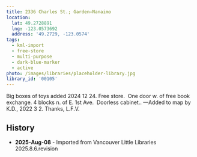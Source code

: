 ```yaml
---
title: 2336 Charles St.; Garden—Nanaimo
location:
  lat: 49.2728891
  lng: -123.0573692
  address: '49.2729, -123.0574'
tags:
  - kml-import
  - free-store
  - multi-purpose
  - dark-blue-marker
  - active
photo: /images/libraries/placeholder-library.jpg
library_id: '00105'
---
```

Big boxes of toys added 2024 12 24.
Free store.  One door w. of free book exchange.
4 blocks n. of E. 1st Ave.  Doorless cabinet..
—Added to map by K.D., 2022 3 2. Thanks, L.F.V.

## History
- **2025-Aug-08** - Imported from Vancouver Little Libraries 2025.8.6.revision
